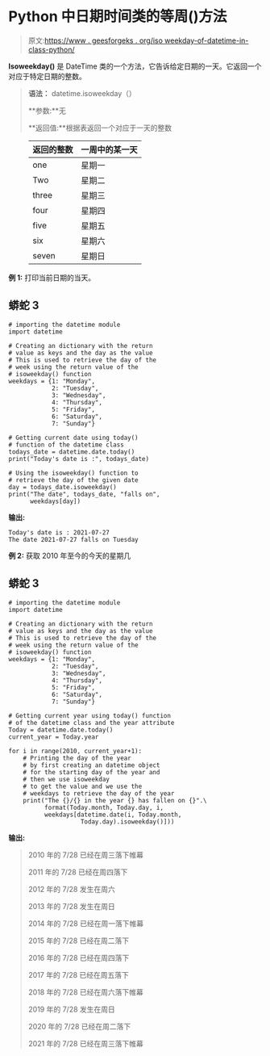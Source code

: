 # Python 中日期时间类的等周()方法

> 原文:[https://www . geesforgeks . org/iso weekday-of-datetime-in-class-python/](https://www.geeksforgeeks.org/isoweekday-method-of-datetime-class-in-python/)

**Isoweekday()** 是 DateTime 类的一个方法，它告诉给定日期的一天。它返回一个对应于特定日期的整数。

> **语法：** datetime.isoweekday（）
> 
> **参数:**无
> 
> **返回值:**根据表返回一个对应于一天的整数

<figure class="table">

| 返回的整数 | 一周中的某一天 |
| --- | --- |
| one | 星期一 |
| Two | 星期二 |
| three | 星期三 |
| four | 星期四 |
| five | 星期五 |
| six | 星期六 |
| seven | 星期日 |

</figure>

**例 1:** 打印当前日期的当天。

## 蟒蛇 3

```
# importing the datetime module
import datetime

# Creating an dictionary with the return
# value as keys and the day as the value
# This is used to retrieve the day of the
# week using the return value of the
# isoweekday() function
weekdays = {1: "Monday",
            2: "Tuesday",
            3: "Wednesday",
            4: "Thursday",
            5: "Friday",
            6: "Saturday",
            7: "Sunday"}

# Getting current date using today()
# function of the datetime class
todays_date = datetime.date.today()
print("Today's date is :", todays_date)

# Using the isoweekday() function to
# retrieve the day of the given date
day = todays_date.isoweekday()
print("The date", todays_date, "falls on",
      weekdays[day])
```

**输出:**

```
Today's date is : 2021-07-27
The date 2021-07-27 falls on Tuesday
```

**例 2:** 获取 2010 年至今的今天的星期几

## 蟒蛇 3

```
# importing the datetime module
import datetime

# Creating an dictionary with the return
# value as keys and the day as the value
# This is used to retrieve the day of the
# week using the return value of the
# isoweekday() function
weekdays = {1: "Monday",
            2: "Tuesday",
            3: "Wednesday",
            4: "Thursday",
            5: "Friday",
            6: "Saturday",
            7: "Sunday"}

# Getting current year using today() function
# of the datetime class and the year attribute
Today = datetime.date.today()
current_year = Today.year

for i in range(2010, current_year+1):
    # Printing the day of the year
    # by first creating an datetime object
    # for the starting day of the year and
    # then we use isoweekday
    # to get the value and we use the
    # weekdays to retrieve the day of the year
    print("The {}/{} in the year {} has fallen on {}".\
          format(Today.month, Today.day, i,
          weekdays[datetime.date(i, Today.month,
                    Today.day).isoweekday()]))
```

**输出:**

> 2010 年的 7/28 已经在周三落下帷幕
> 
> 2011 年的 7/28 已经在周四落下
> 
> 2012 年的 7/28 发生在周六
> 
> 2013 年的 7/28 发生在周日
> 
> 2014 年的 7/28 已经在周一落下帷幕
> 
> 2015 年的 7/28 已经在周二落下
> 
> 2016 年的 7/28 已经在周四落下
> 
> 2017 年的 7/28 已经在周五落下
> 
> 2018 年的 7/28 已经在周六落下帷幕
> 
> 2019 年的 7/28 发生在周日
> 
> 2020 年的 7/28 已经在周二落下
> 
> 2021 年的 7/28 已经在周三落下帷幕